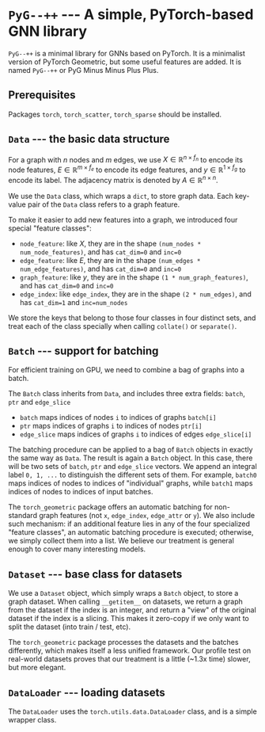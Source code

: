 # `PyG--++` --- A simple, PyTorch-based GNN library

`PyG--++` is a minimal library for GNNs based on PyTorch. It is a minimalist version of PyTorch Geometric, but some useful features are added. It is named `PyG--++` or PyG Minus Minus Plus Plus.

## Prerequisites

Packages `torch`, `torch_scatter`, `torch_sparse` should be installed.

## `Data` --- the basic data structure

For a graph with $n$ nodes and $m$ edges, we use $X\in \mathbb{R}^{n\times f_n}$ to encode its node features, $E\in \mathbb{R}^{m\times f_e}$ to encode its edge features, and $y\in \mathbb{R}^{1\times f_g}$ to encode its label. The adjacency matrix is denoted by $A\in \mathbb{R}^{n\times n}$.

We use the `Data` class, which wraps a `dict`, to store graph data. Each key-value pair of the `Data` class refers to a graph feature. 

To make it easier to add new features into a graph, we introduced four special "feature classes":
* `node_feature`: like $X$, they are in the shape `(num_nodes * num_node_features)`, and has `cat_dim=0` and `inc=0`
* `edge_feature`: like $E$, they are in the shape `(num_edges * num_edge_features)`, and has `cat_dim=0` and `inc=0`
* `graph_feature`: like $y$, they are in the shape `(1 * num_graph_features)`, and has `cat_dim=0` and `inc=0`
* `edge_index`: like `edge_index`, they are in the shape `(2 * num_edges)`, and has `cat_dim=1` and `inc=num_nodes`

We store the keys that belong to those four classes in four distinct sets, and treat each of the class specially when calling `collate()` or `separate()`.

## `Batch` --- support for batching

For efficient training on GPU, we need to combine a bag of graphs into a batch. 

The `Batch` class inherits from `Data`, and includes three extra fields: `batch`, `ptr` and `edge_slice`
* `batch` maps indices of nodes `i` to indices of graphs `batch[i]`
* `ptr` maps indices of graphs `i` to indices of nodes `ptr[i]`
* `edge_slice` maps indices of graphs `i` to indices of edges `edge_slice[i]`

The batching procedure can be applied to a bag of `Batch` objects in exactly the same way as `Data`. The result is again a `Batch` object. In this case, there will be two sets of `batch`, `ptr` and `edge_slice` vectors. We append an integral label `0, 1, ...` to distinguish the different sets of them. For example, `batch0` maps indices of nodes to indices of "individual" graphs, while `batch1` maps indices of nodes to indices of input batches.

The `torch_geometric` package offers an automatic batching for non-standard graph features (not `x`, `edge_index`, `edge_attr` or `y`). We also include such mechanism: if an additional feature lies in any of the four specialized "feature classes", an automatic batching procedure is executed; otherwise, we simply collect them into a list. We believe our treatment is general enough to cover many interesting models.

## `Dataset` --- base class for datasets

We use a `Dataset` object, which simply wraps a `Batch` object, to store a graph dataset. When calling `__getitem__` on datasets, we return a graph from the dataset if the index is an integer, and return a "view" of the original dataset if the index is a slicing. This makes it zero-copy if we only want to split the dataset (into train / test, etc).

The `torch_geometric` package processes the datasets and the batches differently, which makes itself a less unified framework. Our profile test on real-world datasets proves that our treatment is a little (~1.3x time) slower, but more elegant.

## `DataLoader` --- loading datasets

The `DataLoader` uses the `torch.utils.data.DataLoader` class, and is a simple wrapper class. 